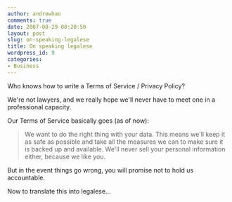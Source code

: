 ```yaml
---
author: andrewhao
comments: true
date: 2007-08-29 00:20:50
layout: post
slug: on-speaking-legalese
title: On speaking legalese
wordpress_id: 9
categories:
- Business
---
```


Who knows how to write a Terms of Service / Privacy Policy?

We're not lawyers, and we really hope we'll never have to meet one in a professional capacity.

Our Terms of Service basically goes (as of now):


> We want to do the right thing with your data. This means we'll keep it as safe as possible and take all the measures we can to make sure it is backed up and available. We'll never sell your personal information either, because we like you.

But in the event things go wrong, you will promise not to hold us accountable.


Now to translate this into legalese...
